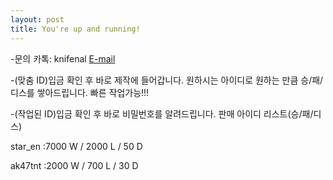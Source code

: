```yaml
---
layout: post
title: You're up and running!
---
```


-문의
카톡: knifenal
[E-mail](kickitlikedrummer@gmail.com)

-(맞춤 ID)입금 확인 후 바로 제작에 들어갑니다.
 원하시는 아이디로 원하는 만큼 승/패/디스를 쌓아드립니다. 빠른 작업가능!!! 

-(작업된 ID)입금 확인 후 바로 비밀번호를 알려드립니다.
 판매 아이디 리스트(승/패/디스)
 
star_en :7000 W / 2000 L / 50 D

ak47tnt :2000 W / 700 L / 30 D


